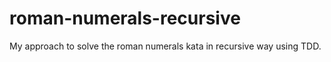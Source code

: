 # roman-numerals-recursive

My approach to solve the roman numerals kata in recursive way using TDD. 
